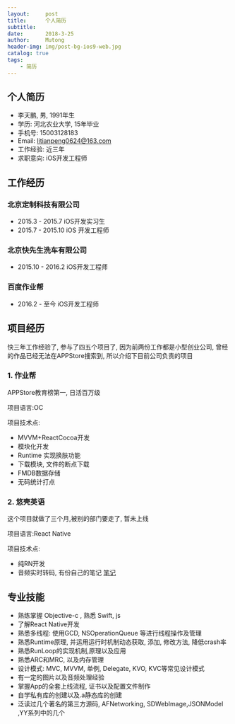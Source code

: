 ```yaml
---
layout:     post
title:      个人简历
subtitle:   
date:       2018-3-25
author:     Mutong
header-img: img/post-bg-ios9-web.jpg
catalog: true
tags:
    - 简历
---
```



## 个人简历

* 李天鹏, 男, 1991年生
* 学历: 河北农业大学, 15年毕业
* 手机号: 15003128183
* Email: litianpeng0624@163.com
* 工作经验: 近三年
* 求职意向: iOS开发工程师

## 工作经历

### 北京定制科技有限公司

* 2015.3 - 2015.7 iOS开发实习生
* 2015.7 - 2015.10 iOS 开发工程师
 
### 北京快先生洗车有限公司

* 2015.10 - 2016.2 iOS开发工程师

### 百度作业帮

* 2016.2 - 至今 iOS开发工程师

## 项目经历

快三年工作经验了, 参与了四五个项目了, 因为前两份工作都是小型创业公司, 曾经的作品已经无法在APPStore搜索到, 所以介绍下目前公司负责的项目

### 1. 作业帮

APPStore教育榜第一, 日活百万级

项目语言:OC

项目技术点:

* MVVM+ReactCocoa开发
* 模块化开发
* Runtime 实现换肤功能
* 下载模块, 文件的断点下载
* FMDB数据存储
* 无码统计打点

### 2. 悠壳英语

这个项目就做了三个月,被别的部门要走了, 暂未上线

项目语言:React Native

项目技术点:

* 纯RN开发
* 音频实时转码, 有份自己的笔记 [笔记](https://supermutong.github.io/2017/12/17/iOS-%E4%B9%8B%E9%9F%B3%E9%A2%91%E5%AE%9E%E6%97%B6%E8%BD%AC%E7%A0%81/)

## 专业技能

* 熟练掌握 Objective-c , 熟悉 Swift, js
* 了解React Native开发
* 熟悉多线程: 使用GCD, NSOperationQueue 等进行线程操作及管理
* 熟悉Runtime原理, 并运用运行时机制动态获取, 添加, 修改方法, 降低crash率
* 熟悉RunLoop的实现机制,原理以及应用
* 熟悉ARC和MRC, 以及内存管理
* 设计模式: MVC, MVVM, 单例, Delegate, KVO, KVC等常见设计模式
* 有一定的图片以及音频处理经验
* 掌握App的全套上线流程, 证书以及配置文件制作
* 自学私有库的创建以及.a静态库的创建
* 泛读过几个著名的第三方源码, AFNetworking, SDWebImage,JSONModel ,YY系列中的几个

